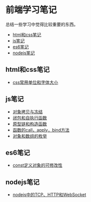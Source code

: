 # 前端学习笔记
总结一些学习中觉得比较重要的东西。
* <a href="#htmlcss">html和css笔记</a>
* <a href="#js">js笔记</a>
* <a href="#es6">es6笔记</a>
* <a href="#nodejs">nodejs笔记</a>

<span name="htmlcss"></span>
## html和css笔记
* [css常用单位和字体大小](/html&css/unit.md)


<span name="js"></span>
## js笔记 
* [对象拷贝与冻结](/js/objectCopyFreeze.md)
* [闭包和自执行函数](/js/closure.md)
* [原型链和构造函数](/js/prototype.md)
* [函数的call，apply，bind方法](/js/call&apply&bind.md)
* [对象和数组的枚举](/js/enumable.md)


<span name="es6"></span>
## es6笔记 
* [const定义对象的可修改性](/es6/const.md)


<span name="nodejs"></span>
## nodejs笔记
* [nodejs中的TCP、HTTP和WebSocket](/node/tcp&http&ws.md)

